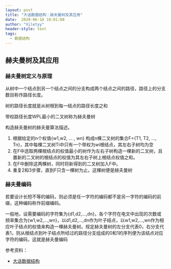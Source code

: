 ```yaml
---
layout: post
title: "大话数据结构：赫夫曼树及其应用"
date:  2020-06-18 10:01:08
author: "Viletyy"
header-style: text
tags:
  - 数据结构
---
```

## 赫夫曼树及其应用

### 赫夫曼树定义与原理

从树中一个结点到另一个结点之间的分支构成两个结点之间的路径，路径上的分支数目称作路径长度。

树的路径长度就是从树根到每一结点的路径长度之和

带权路径长度WPL最小的二叉树称为赫夫曼树 

构造赫夫曼树的赫夫曼算法描述。

1. 根据给定的n个权值{w1,w2, ... , wn} 构成n棵二叉树的集合F={T1, T2, ..., Tn}，其中每棵二叉树Ti中只有一个带权为wi根结点，其左右子树均为空
2. 在F中选取两棵根结点的权值最小的树作为左右子树构造一棵新的二叉树，且置新的二叉树的根结点的权值为其左右子树上根结点权值之和。
3. 在F中删除这两棵树，同时将新得到的二叉树加入F中。
4. 重复2和3步骤，直到F只含一棵树为止。这棵树便是赫夫曼树

### 赫夫曼编码

若要设计长短不等的编码，则必须是任一字符的编码都不是另一字符的编码的前缀，这种编码称作前缀编码。

一般地，设需要编码的字符集为{d1,d2,...,dn}，各个字符在电文中出现的次数或频率集合为{w1,w2,...,wn}，以d1,d2,...,dn作为叶子结点，以w1,w2,...,wn作为相应叶子结点的权值来构造一棵赫夫曼树。规定赫夫曼树的左分支代表0，右分支代表1，则从根结点到叶子结点所经过的路径分支组成的0和1的序列便为该结点对应字符的编码，这就是赫夫曼编码



参考资料：

- [大话数据结构]()